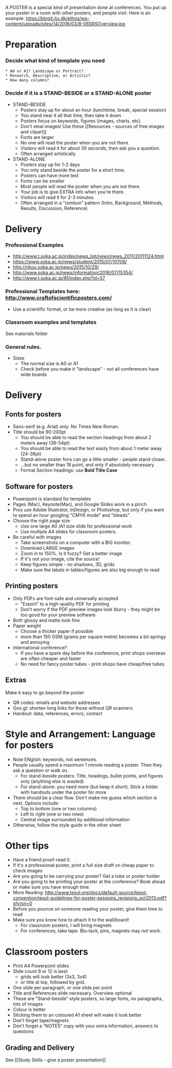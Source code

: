 A POSTER is a special kind of presentation done at conferences. You put up your poster in a room with other posters, and people visit. 
Here is an example: https://blogit.itu.dk/ethos/wp-content/uploads/sites/14/2016/03/8-06SRSOverview.jpg



# Preparation
### Decide what kind of template you need
    * A0 or A1? Landscape or Portrait?
    * Research, Descriptive, or Artistic?
    * How many columns?

### Decide if it is a STAND-BESIDE or a STAND-ALONE poster
* STAND-BESIDE
    * Posters stay up for about an hour (lunchtime, break, special session)
    * You stand near it all that time, then take it down
    * Posters focus on keywords, figures (images, charts, etc).
    * Don't steal images! Use these [[Resources - sources of free images and clipart]]
    * Fonts are larger
    * No one will read the poster when you are not there.
    * Visitors will read it for about 30 seconds, then ask you a question.
    * Often arranged artistically
* STAND-ALONE
    * Posters stay up for 1-2 days
    * You only stand beside the poster for a short time.
    * Posters can have more text
    * Fonts can be smaller
    * Most people will read the poster when you are not there.
    * Your job is to give EXTRA info when you're there.
    * Visitors will read it for 2-3 minutes.
    * Often arranged in a "rombun" pattern (Intro, Background, Methods, Results, Discussion, Reference)
 

# Delivery
### Professional Examples
* http://www.t.soka.ac.jp/index/news_list/news/news_2011/20111124.html
* https://www.soka.ac.jp/news/student/2015/07/10708/
* http://rikou.soka.ac.jp/news/2015/10/29/
* http://www.soka.ac.jp/news/information/2016/07/15354/
* http://www.t.soka.ac.jp/6f/index.php?id=57

### Professional Templates here: http://www.craftofscientificposters.com/
* Use a scientific format, or be more creative (as long as it is clear)

### Classroom examples and templates
See materials folder

### General rules. 
* Sizes
    * The normal size is A0 or A1
    * Check before you make it "landscape" - not all conferences have wide boards

# Delivery
## Fonts for posters
* Sans-serif (e.g. Arial) only. No Times New Roman.
* Title should be 90-200pt
    * You should be able to read the section headings from about 2 meters away (36-54pt)
    * You should be able to read the text easily from about 1 meter away (24-36pt)
    * Stand-alone poster fons can go a little smaller - people stand closer..
    * ...but no smaller than 18 point, and only if absolutely necessary
    * Formal Section headings: use __Bold Title Case__


## Software for posters
* Powerpoint is standard for templates
* Pages (Mac), Keynote(Mac), and Google Slides work in a pinch
* Pros use Adobe Illustrator, InDesign, or Photoshop, but only if you want to spend an hour googling "CMYK mode" and "bleeds"
* Choose the right page size
    * Use one large A0 /A1 size slide for professional work
    * Use multiple A4 slides for classroom posters. 
* Be careful with images
    * Take screenshots on a computer with a BIG monitor.
    * Download LARGE images
    * Zoom in to 150%. Is it fuzzy? Get a better image
    * If it's not your image, cite the source!
    * Keep figures simple - no shadows, 3D, grids
    * Make sure the labels in tables/figures are also big enough to read
 
## Printing posters
* Only PDFs are font-safe and universally accepted
    * "Export" to a high-quality PDF for printing
    * Don't worry if the PDF preview images look blurry - they might be too good for your preview software.
* Both glossy and matte look fine
* Paper weight
    * Choose a thicker paper if possible
    * more than 150 GSM (grams per square metre) becomes a bit springy and annoying
* International conference?
    * If you have a spare day before the conference, print shops overseas are often cheaper and faster
    * No need for fancy poster tubes - print shops have cheap/free tubes


## Extras
Make it easy to go beyond the poster
* QR codes: emails and website addresses
* Goo.gl: shorten long links for those without QR scanners
* Handout: data, references, errors, contact



# Style and Arrangement: Language for posters
* Note ENglish: keywords, not sentences. 
* People usually spend a maximum 1 minute reading a poster. Then they ask a question or walk on. 
    * For stand-beside posters: Title, headings, bullet points, and figures only (anything else is wasted) 
    * For stand-alone: you need more (but keep it short). Stick a folder with handouts under the poster for more
* There should be a clear flow. Don't make me guess which section is next. Options include:
    * Top to bottom (one or two columns)
    * Left to right (one or two rows)
    * Central image surrounded by additional information
* Otherwise, follow the style guide in the other sheet


# Other tips
* Have a friend proof-read it. 
* If it's a professional poster, print a full size draft on cheap paper to check images
* Are you going to be carrying your poster? Get a tube or poster holder
* Are you going to be printing your poster at the conference? Book ahead or make sure you have enough time.
* More Reading: http://www.tesol.org/docs/default-source/tesol-convention/tesol-guidelines-for-poster-sessions_revisions_oct2013.pdf?sfvrsn=0
* Before you pounce on someone reading your poster, give them time to read
* Make sure you know how to attach it to the wall/board!
    * For classroom posters, I will bring magnets
    * For conferences, take tape. Blu-tack, pins, magnets may not work.

# Classroom posters
* Print A4 Powerpoint slides
* Slide count 9 or 12 is best
    * grids will look better (3x3, 3x4)
    * or title at top, followed by grid.
* One slide per paragraph, or one slide per point
* Title and References slide necessary. Overview optional
* These are "Stand-beside" style posters, so large fonts, no paragraphs, lots of images
* Colour is better
* Sticking them to an coloured A1 sheet will make it look better
* Don’t forget tape/magnets
* Don’t forget a “NOTES” copy with your extra information, answers to questions

## Grading and Delivery
See [[Study Skills - give a poster presentation]]